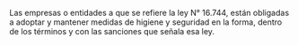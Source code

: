 Las empresas o entidades a que se refiere la ley N° 16.744, están obligadas a adoptar y mantener medidas de higiene y seguridad en la forma, dentro de los términos y con las sanciones que señala esa ley.